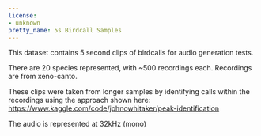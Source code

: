 ```yaml
---
license:
- unknown
pretty_name: 5s Birdcall Samples
---
```


This dataset contains 5 second clips of birdcalls for audio generation tests.

There are 20 species represented, with ~500 recordings each. Recordings are from xeno-canto.

These clips were taken from longer samples by identifying calls within the recordings using the approach shown here: https://www.kaggle.com/code/johnowhitaker/peak-identification

The audio is represented at 32kHz (mono)